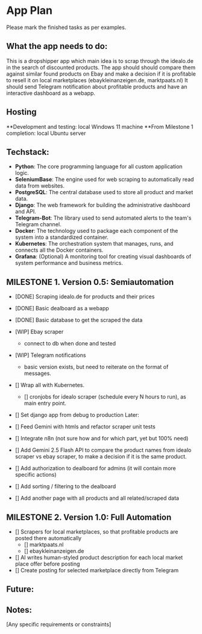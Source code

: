 # App Plan
Please mark the finished tasks as per examples.

## What the app needs to do:

This is a dropshipper app which main idea is to scrap through the idealo.de in the search of discounted products. 
The app should should compare them against similar found products on Ebay and make a decision if it is profitable to resell it on local marketplaces (ebaykleinanzeigen.de, marktpaats.nl)
It should send Telegram notification about profitable products and have an interactive dashboard as a webapp.

## Hosting
**Development and testing: local Windows 11 machine
**From Milestone 1 completion: local Ubuntu server

## Techstack:

- **Python**: The core programming language for all custom application logic.
- **SeleniumBase**: The engine used for web scraping to automatically read data from websites.
- **PostgreSQL**: The central database used to store all product and market data.
- **Django**: The web framework for building the administrative dashboard and API.
- **Telegram-Bot**: The library used to send automated alerts to the team's Telegram channel.
- **Docker**: The technology used to package each component of the system into a standardized container.
- **Kubernetes**: The orchestration system that manages, runs, and connects all the Docker containers.
- **Grafana**: (Optional) A monitoring tool for creating visual dashboards of system performance and business metrics.

## MILESTONE 1. Version 0.5: Semiautomation

- [DONE] Scraping idealo.de for products and their prices
- [DONE] Basic dealboard as a webapp
- [DONE] Basic database to get the scraped the data

- [WIP] Ebay scraper
    - connect to db when done and tested
- [WIP] Telegram notifications
    - basic version exists, but need to reiterate on the format of messages.

- [] Wrap all with Kubernetes.
    - [] cronjobs for idealo scraper (schedule every N hours to run), as main entry point.
- [] Set django app from debug to production
Later:
- [] Feed Gemini with htmls and refactor scraper unit tests

- [] Integrate n8n (not sure how and for which part, yet but 100% need)
- [] Add Gemini 2.5 Flash API to compare the product names 
    from idealo scraper vs ebay scraper, to make a decision if it is the same product.
- [] Add authorization to dealboard for admins (it will contain more specific actions)
- [] Add sorting / filtering to the dealboard
- [] Add another page with all products and all related/scraped data


## MILESTONE 2. Version 1.0: Full Automation

- [] Scrapers for local marketplaces, so that profitable products are posted there automatically
    - [] marktpaats.nl
    - [] ebaykleinanzeigen.de
- [] AI writes human-styled product description for each local market place offer before posting
- [] Create posting for selected marketplace directly from Telegram

## Future:


## Notes:
[Any specific requirements or constraints]